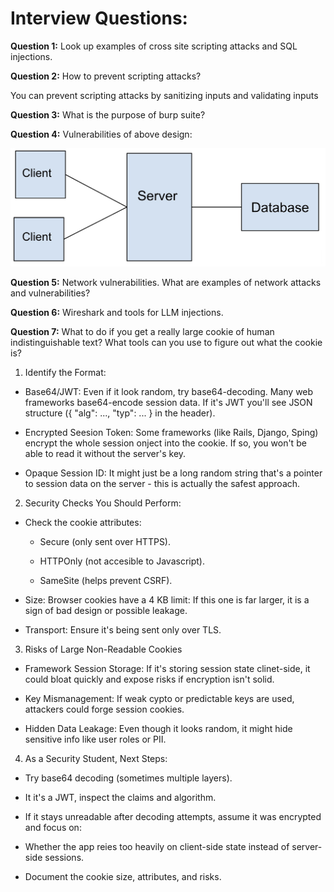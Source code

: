 #  Interview Questions:

**Question 1:** Look up examples of cross site scripting attacks and SQL injections.



**Question 2:** How to prevent scripting attacks?

You can prevent scripting attacks by sanitizing inputs and validating inputs

**Question 3:** What is the purpose of burp suite?



**Question 4:** Vulnerabilities of above design:

![Vulnerable Client Server Database Design](assets/flawedClientServerDiagram.png)

**Question 5:** Network vulnerabilities. What are examples of network attacks and vulnerabilities?



**Question 6:** Wireshark and tools for LLM injections.



**Question 7:** What to do if you get a really large cookie of human indistinguishable text? What tools can you use to figure out what the cookie is?

1. Identify the Format:

- Base64/JWT: Even if it look random, try base64-decoding. Many web frameworks base64-encode session data. If it's JWT you'll see JSON structure ({ "alg": ..., "typ": ... } in the header).

- Encrypted Seesion Token: Some frameworks (like Rails, Django, Sping) encrypt the whole session onject into the cookie. If so, you won't be able to read it without the server's key.

- Opaque Session ID: It might just be a long random string that's a pointer to session data on the server - this is actually the safest approach.

2. Security Checks You Should Perform:

- Check the cookie attributes:

    - Secure (only sent over HTTPS).

    - HTTPOnly (not accesible to Javascript).

    - SameSite (helps prevent CSRF).

- Size: Browser cookies have a 4 KB limit: If this one is far larger, it is a sign of bad design or possible leakage.

- Transport: Ensure it's being sent only over TLS.

3. Risks of Large Non-Readable Cookies

- Framework Session Storage: If it's storing session state clinet-side, it could bloat quickly and expose risks if encryption isn't solid. 

- Key Mismanagement: If weak cypto or predictable keys are used, attackers could forge session cookies.

- Hidden Data Leakage: Even though it looks random, it might hide sensitive info like user roles or PII.

4. As a Security Student, Next Steps:

- Try base64 decoding (sometimes multiple layers).

- It it's a JWT, inspect the claims and algorithm. 

- If it stays unreadable after decoding attempts, assume it was encrypted and focus on:

 - Whether the app reies too heavily on client-side state instead of server-side sessions. 
 
- Document the cookie size, attributes, and risks.

